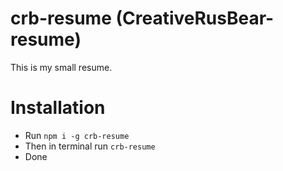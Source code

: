 # crb-resume (CreativeRusBear-resume)
This is my small resume.

# Installation
* Run `npm i -g crb-resume`
* Then in terminal run `crb-resume`
* Done
